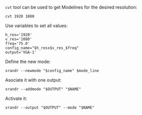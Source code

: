 `cvt` tool can be used to get Modelines for the desired resolution:
```
cvt 1920 1080
```

Use variables to set all values:
```
h_res='1920'
v_res='1080'
freq='75.0'
config_name="$h_resx$v_res_$freq"
output='VGA-1'
```

Define the new mode:
```
xrandr --newmode "$config_name" $mode_line
```

Asociate it with one output:
```
xrandr --addmode "$OUTPUT" "$NAME"
```

Activate it:
```
xrandr --output "$OUTPUT" --mode "$NAME"
```